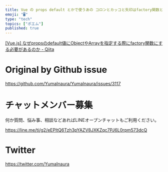 ```yaml
---
title: Vue の props default とかで使うあの コロンとカッコと矢印はfactory関数というらしい 'default': () =
emoji: "🖥"
type: "tech"
topics: ["ポエム"]
published: true
---
```


[[Vue.js] なぜpropsのdefault値にObjectやArrayを指定する際にfactory関数にする必要があるのか - Qiita](https://qiita.com/hogesuke_1/items/c74463de1a1eee802ca8)

# Original by Github issue

https://github.com/YumaInaura/YumaInaura/issues/3117











<!-- Update From Qiita API -->

# チャットメンバー募集


何か質問、悩み事、相談などあればLINEオープンチャットもご利用ください。

https://line.me/ti/g2/eEPltQ6Tzh3pYAZV8JXKZqc7PJ6L0rpm573dcQ





# Twitter


https://twitter.com/YumaInaura


<!-- Update From Qiita API -->


